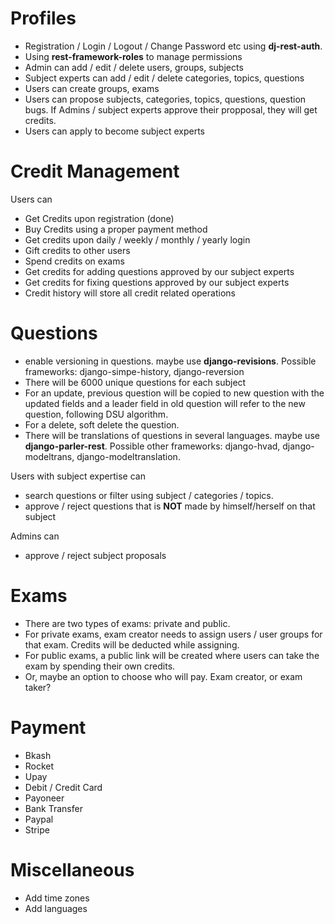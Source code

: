 # Profiles
- Registration / Login / Logout / Change Password etc using **dj-rest-auth**.
- Using **rest-framework-roles** to manage permissions
- Admin can add / edit / delete users, groups, subjects
- Subject experts can add / edit / delete categories, topics, questions
- Users can create groups, exams
- Users can propose subjects, categories, topics, questions, question bugs. If Admins / subject experts approve their propposal, they will get credits.
- Users can apply to become subject experts

# Credit Management
Users can
- Get Credits upon registration (done)
- Buy Credits using a proper payment method
- Get credits upon daily / weekly / monthly / yearly login
- Gift credits to other users
- Spend credits on exams
- Get credits for adding questions approved by our subject experts
- Get credits for fixing questions approved by our subject experts
- Credit history will store all credit related operations

# Questions
- enable versioning in questions. maybe use **django-revisions**. Possible frameworks: django-simpe-history, django-reversion
- There will be 6000 unique questions for each subject
- For an update, previous question will be copied to new question with the updated fields and a leader field in old question will refer to the new question, following DSU algorithm.
- For a delete, soft delete the question.
- There will be translations of questions in several languages. maybe use **django-parler-rest**. Possible other frameworks: django-hvad, django-modeltrans, django-modeltranslation.

Users with subject expertise can
- search questions or filter using subject / categories / topics.
- approve / reject questions that is **NOT** made by himself/herself on that subject

Admins can
- approve / reject subject proposals

# Exams
- There are two types of exams: private and public.
- For private exams, exam creator needs to assign users / user groups for that exam. Credits will be deducted while assigning.
- For public exams, a public link will be created where users can take the exam by spending their own credits.
- Or, maybe an option to choose who will pay. Exam creator, or exam taker?

# Payment
- Bkash
- Rocket
- Upay
- Debit / Credit Card
- Payoneer
- Bank Transfer
- Paypal
- Stripe

# Miscellaneous
- Add time zones
- Add languages